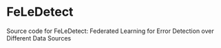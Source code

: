 # FeLeDetect
Source code for FeLeDetect: Federated Learning for Error Detection over Different Data Sources
